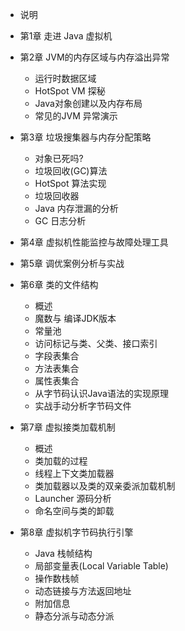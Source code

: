 ---
---

+ 说明
+ 第1章 走进 Java 虚拟机
+ 第2章 JVM的内存区域与内存溢出异常
    + 运行时数据区域
    + HotSpot VM 探秘
    + Java对象创建以及内存布局
    + 常见的JVM 异常演示

+ 第3章 垃圾搜集器与内存分配策略
    + 对象已死吗?
    + 垃圾回收(GC)算法
    + HotSpot 算法实现
    + 垃圾回收器
    + Java 内存泄漏的分析
    + GC 日志分析

+ 第4章 虚拟机性能监控与故障处理工具

+ 第5章 调优案例分析与实战

+ 第6章 类的文件结构
    + 概述
    + 魔数与 编译JDK版本
    + 常量池
    + 访问标记与类、父类、接口索引
    + 字段表集合
    + 方法表集合
    + 属性表集合
    + 从字节码认识Java语法的实现原理
    + 实战手动分析字节码文件

+ 第7章 虚拟接类加载机制
    + 概述
    + 类加载的过程
    + 线程上下文类加载器
    + 类加载器以及类的双亲委派加载机制
    + Launcher 源码分析
    + 命名空间与类的卸载

+ 第8章 虚拟机字节码执行引擎
    + Java 栈帧结构
    + 局部变量表(Local Variable Table)
    + 操作数栈帧
    + 动态链接与方法返回地址
    + 附加信息
    + 静态分派与动态分派
